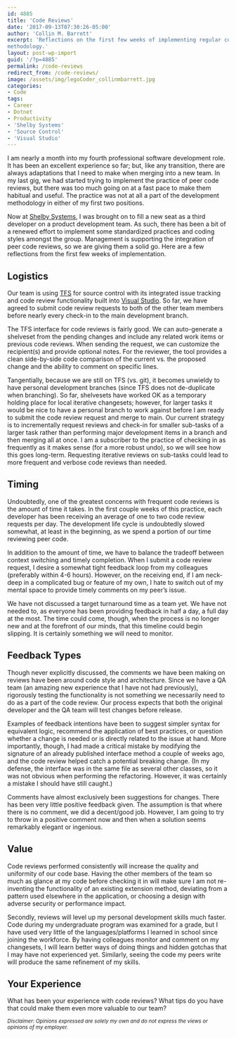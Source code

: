 ```yaml
---
id: 4885
title: 'Code Reviews'
date: '2017-09-13T07:30:26-05:00'
author: 'Collin M. Barrett'
excerpt: 'Reflections on the first few weeks of implementing regular code reviews in our team''s development
methodology.'
layout: post-wp-import
guid: '/?p=4885'
permalink: /code-reviews
redirect_from: /code-reviews/
image: /assets/img/legoCoder_collinmbarrett.jpg
categories:
- Code
tags:
- Career
- Dotnet
- Productivity
- 'Shelby Systems'
- 'Source Control'
- 'Visual Studio'
---
```


I am nearly a month into my fourth professional software development role. It has been an excellent experience so far;
but, like any transition, there are always adaptations that I need to make when merging into a new team. In my last gig,
we had started trying to implement the practice of peer code reviews, but there was too much going on at a fast pace to
make them habitual and useful. The practice was not at all a part of the development methodology in either of my first
two positions.

Now at [Shelby Systems](https://www.shelbysystems.com/), I was brought on to fill a new seat as a third developer on a
product development team. As such, there has been a bit of a renewed effort to implement some standardized practices and
coding styles amongst the group. Management is supporting the integration of peer code reviews, so we are giving them a
solid go. Here are a few reflections from the first few weeks of implementation.

## Logistics

Our team is using [TFS](https://azure.microsoft.com/en-us/services/devops/server/) for source control with its
integrated issue tracking and code review functionality built into [Visual Studio](https://visualstudio.microsoft.com/).
So far, we have agreed to submit code review requests to both of the other team members before nearly every check-in to
the main development branch.

The TFS interface for code reviews is fairly good. We can auto-generate a shelveset from the pending changes and include
any related work items or previous code reviews. When sending the request, we can customize the recipient(s) and provide
optional notes. For the reviewer, the tool provides a clean side-by-side code comparison of the current vs. the proposed
change and the ability to comment on specific lines.

Tangentially, because we are still on TFS (vs. git), it becomes unwieldy to have personal development branches (since
TFS does not de-duplicate when branching). So far, shelvesets have worked OK as a temporary holding place for local
iterative changesets; however, for larger tasks it would be nice to have a personal branch to work against before I am
ready to submit the code review request and merge to main. Our current strategy is to incrementally request reviews and
check-in for smaller sub-tasks of a larger task rather than performing major development items in a branch and then
merging all at once. I am a subscriber to the practice of checking in as frequently as it makes sense (for a more robust
undo), so we will see how this goes long-term. Requesting iterative reviews on sub-tasks could lead to more frequent and
verbose code reviews than needed.

## Timing

Undoubtedly, one of the greatest concerns with frequent code reviews is the amount of time it takes. In the first couple
weeks of this practice, each developer has been receiving an average of one to two code review requests per day. The
development life cycle is undoubtedly slowed somewhat, at least in the beginning, as we spend a portion of our time
reviewing peer code.

In addition to the amount of time, we have to balance the tradeoff between context switching and timely completion. When
I submit a code review request, I desire a somewhat tight feedback loop from my colleagues (preferably within 4-6
hours). However, on the receiving end, if I am neck-deep in a complicated bug or feature of my own, I hate to switch out
of my mental space to provide timely comments on my peer’s issue.

We have not discussed a target turnaround time as a team yet. We have not needed to, as everyone has been providing
feedback in half a day, a full day at the most. The time could come, though, when the process is no longer new and at
the forefront of our minds, that this timeline could begin slipping. It is certainly something we will need to monitor.

## Feedback Types

Though never explicitly discussed, the comments we have been making on reviews have been around code style and
architecture. Since we have a QA team (an amazing new experience that I have not had previously), rigorously testing the
functionality is not something we necessarily need to do as a part of the code review. Our process expects that both the
original developer and the QA team will test changes before release.

Examples of feedback intentions have been to suggest simpler syntax for equivalent logic, recommend the application of
best practices, or question whether a change is needed or is directly related to the issue at hand. More importantly,
though, I had made a critical mistake by modifying the signature of an already published interface method a couple of
weeks ago, and the code review helped catch a potential breaking change. (In my defense, the interface was in the same
file as several other classes, so it was not obvious when performing the refactoring. However, it was certainly a
mistake I should have still caught.)

Comments have almost exclusively been suggestions for changes. There has been very little positive feedback given. The
assumption is that where there is no comment, we did a decent/good job. However, I am going to try to throw in a
positive comment now and then when a solution seems remarkably elegant or ingenious.

## Value

Code reviews performed consistently will increase the quality and uniformity of our code base. Having the other members
of the team so much as glance at my code before checking it in will make sure I am not re-inventing the functionality of
an existing extension method, deviating from a pattern used elsewhere in the application, or choosing a design with
adverse security or performance impact.

Secondly, reviews will level up my personal development skills much faster. Code during my undergraduate program was
examined for a grade, but I have used very little of the languages/platforms I learned in school since joining the
workforce. By having colleagues monitor and comment on my changesets, I will learn better ways of doing things and
hidden gotchas that I may have not experienced yet. Similarly, seeing the code my peers write will produce the same
refinement of my skills.

## Your Experience

What has been your experience with code reviews? What tips do you have that could make them even more valuable to our
team?

*<small>Disclaimer: Opinions expressed are solely my own and do not express the views or opinions of my
    employer.</small>*